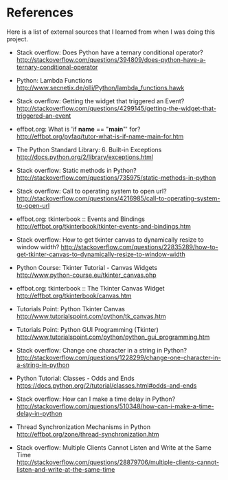 References
========================
Here is a list of external sources that I learned from when I was doing this project.


* Stack overflow: Does Python have a ternary conditional operator?
	<http://stackoverflow.com/questions/394809/does-python-have-a-ternary-conditional-operator> 


* Python: Lambda Functions  
	<http://www.secnetix.de/olli/Python/lambda_functions.hawk>  


* Stack overflow: Getting the widget that triggered an Event?  
	<http://stackoverflow.com/questions/4299145/getting-the-widget-that-triggered-an-event>  


* effbot.org: What is 'if __name__ == "__main__"' for? 
	<http://effbot.org/pyfaq/tutor-what-is-if-name-main-for.htm>  


* The Python Standard Library: 6. Built-in Exceptions  
	<http://docs.python.org/2/library/exceptions.html>  


* Stack overflow: Static methods in Python?  
	<http://stackoverflow.com/questions/735975/static-methods-in-python>  


* Stack overflow: Call to operating system to open url?  
	<http://stackoverflow.com/questions/4216985/call-to-operating-system-to-open-url>  


* effbot.org: tkinterbook :: Events and Bindings  
	<http://effbot.org/tkinterbook/tkinter-events-and-bindings.htm>  


* Stack overflow: How to get tkinter canvas to dynamically resize to window width?
	<http://stackoverflow.com/questions/22835289/how-to-get-tkinter-canvas-to-dynamically-resize-to-window-width>  


* Python Course: Tkinter Tutorial - Canvas Widgets  
	<http://www.python-course.eu/tkinter_canvas.php>  


* effbot.org: tkinterbook :: The Tkinter Canvas Widget  
	<http://effbot.org/tkinterbook/canvas.htm>  


* Tutorials Point: Python Tkinter Canvas  
	<http://www.tutorialspoint.com/python/tk_canvas.htm>  


* Tutorials Point: Python GUI Programming (Tkinter)  
	<http://www.tutorialspoint.com/python/python_gui_programming.htm>  


* Stack overflow: Change one character in a string in Python?  
	<http://stackoverflow.com/questions/1228299/change-one-character-in-a-string-in-python>  


* Python Tutorial: Classes - Odds and Ends  
	<https://docs.python.org/2/tutorial/classes.html#odds-and-ends>  


* Stack overflow: How can I make a time delay in Python?  
	<http://stackoverflow.com/questions/510348/how-can-i-make-a-time-delay-in-python>  


* Thread Synchronization Mechanisms in Python  
	<http://effbot.org/zone/thread-synchronization.htm>  


* Stack overflow: Multiple Clients Cannot Listen and Write at the Same Time  
	<http://stackoverflow.com/questions/28879706/multiple-clients-cannot-listen-and-write-at-the-same-time>  